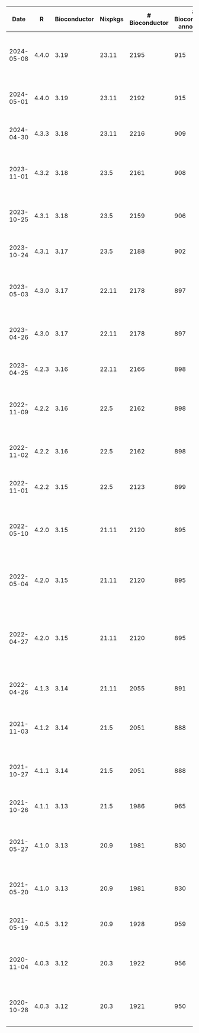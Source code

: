 | Date | R | Bioconductor | Nixpkgs | # Bioconductor | # Bioconductor annotation | # Bioconductor experiment | # CRAN | # Missing | Comment |
 | --- | --- | --- | --- | --- | --- | --- | --- | --- | --- |
2024-05-08 | 4.4.0 | 3.19 | 23.11 | 2195 | 915 | 427 | 20709 | [48](filtered_2024-05-08.md) | Release +1week. Experimental packages should now be included.
2024-05-01 | 4.4.0 | 3.19 | 23.11 | 2192 | 915 | 6 | 20683 | [194](filtered_2024-05-01.md) | Initial release date. Often missing experimental packages
2024-04-30 | 4.3.3 | 3.18 | 23.11 | 2216 | 909 | 420 | 20678 | [19236](filtered_2024-04-30.md) | Final date of this bioconductor release
2023-11-01 | 4.3.2 | 3.18 | 23.5 | 2161 | 908 | 419 | 20152 | [153](filtered_2023-11-01.md) | Release +1week. Experimental packages should now be included.
2023-10-25 | 4.3.1 | 3.18 | 23.5 | 2159 | 906 | 1 | 20147 | [273](filtered_2023-10-25.md) | Initial release date. Often missing experimental packages
2023-10-24 | 4.3.1 | 3.17 | 23.5 | 2188 | 902 | 420 | 20138 | [133](filtered_2023-10-24.md) | Final date of this bioconductor release
2023-05-03 | 4.3.0 | 3.17 | 22.11 | 2178 | 897 | 395 | 19688 | [93](filtered_2023-05-03.md) | Release +1week. Experimental packages should now be included.
2023-04-26 | 4.3.0 | 3.17 | 22.11 | 2178 | 897 | 0 | 19666 | [501](filtered_2023-04-26.md) | Initial release date. Often missing experimental packages
2023-04-25 | 4.2.3 | 3.16 | 22.11 | 2166 | 898 | 414 | 19660 | [99](filtered_2023-04-25.md) | Final date of this bioconductor release
2022-11-09 | 4.2.2 | 3.16 | 22.5 | 2162 | 898 | 414 | 19127 | [114](filtered_2022-11-09.md) | Release +1week. Experimental packages should now be included.
2022-11-02 | 4.2.2 | 3.16 | 22.5 | 2162 | 898 | 1 | 19094 | [279](filtered_2022-11-02.md) | Initial release date. Often missing experimental packages
2022-11-01 | 4.2.2 | 3.15 | 22.5 | 2123 | 899 | 409 | 19087 | [120](filtered_2022-11-01.md) | Final date of this bioconductor release
2022-05-10 | 4.2.0 | 3.15 | 21.11 | 2120 | 895 | 398 | 18901 | [142](filtered_2022-05-10.md) | 3.15 was rereleased with many changes soon after the initial release
2022-05-04 | 4.2.0 | 3.15 | 21.11 | 2120 | 895 | 398 | 19143 | [141](filtered_2022-05-04.md) | Release +1week. Experimental packages should now be included.
2022-04-27 | 4.2.0 | 3.15 | 21.11 | 2120 | 895 | 1 | 19153 | [246](filtered_2022-04-27.md) | Initial release of bioconductor 3.15 (missing many packages, use 2022-05-10)
2022-04-26 | 4.1.3 | 3.14 | 21.11 | 2055 | 891 | 407 | 19202 | [109](filtered_2022-04-26.md) | Final release of bioconductor 3.14
2021-11-03 | 4.1.2 | 3.14 | 21.5 | 2051 | 888 | 395 | 18561 | [238](filtered_2021-11-03.md) | Release +1week. Experimental packages should now be included.
2021-10-27 | 4.1.1 | 3.14 | 21.5 | 2051 | 888 | 1 | 18535 | [351](filtered_2021-10-27.md) | Initial release date. Often missing experimental packages
2021-10-26 | 4.1.1 | 3.13 | 21.5 | 1986 | 965 | 396 | 18528 | [241](filtered_2021-10-26.md) | Final date of this bioconductor release
2021-05-27 | 4.1.0 | 3.13 | 20.9 | 1981 | 830 | 376 | 17848 | [256](filtered_2021-05-27.md) | Release +1week. Experimental packages should now be included.
2021-05-20 | 4.1.0 | 3.13 | 20.9 | 1981 | 830 | 371 | 17840 | [279](filtered_2021-05-20.md) | Initial release date. Often missing experimental packages
2021-05-19 | 4.0.5 | 3.12 | 20.9 | 1928 | 959 | 396 | 17835 | [288](filtered_2021-05-19.md) | Final date of this bioconductor release
2020-11-04 | 4.0.3 | 3.12 | 20.3 | 1922 | 956 | 375 | 16726 | [276](filtered_2020-11-04.md) | Release +1week. Experimental packages should now be included.
2020-10-28 | 4.0.3 | 3.12 | 20.3 | 1921 | 950 | 2 | 16670 | [548](filtered_2020-10-28.md) | Initial release date. Often missing experimental packages